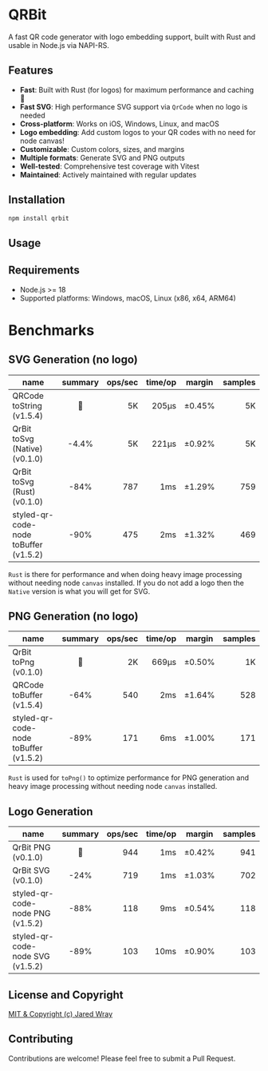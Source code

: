 # QRBit

A fast QR code generator with logo embedding support, built with Rust and usable in Node.js via NAPI-RS.

## Features

- **Fast**: Built with Rust (for logos) for maximum performance and caching 🚀
- **Fast SVG**: High performance SVG support via `QrCode` when no logo is needed
- **Cross-platform**: Works on iOS, Windows, Linux, and macOS
- **Logo embedding**: Add custom logos to your QR codes with no need for node canvas!
- **Customizable**: Custom colors, sizes, and margins
- **Multiple formats**: Generate SVG and PNG outputs
- **Well-tested**: Comprehensive test coverage with Vitest
- **Maintained**: Actively maintained with regular updates

## Installation

```bash
npm install qrbit
```

## Usage


## Requirements

- Node.js >= 18
- Supported platforms: Windows, macOS, Linux (x86, x64, ARM64)

# Benchmarks

## SVG Generation (no logo)

|                  name                   |  summary  |  ops/sec  |  time/op  |  margin  |  samples  |
|-----------------------------------------|:---------:|----------:|----------:|:--------:|----------:|
|  QRCode toString (v1.5.4)               |    🥇     |       5K  |    205µs  |  ±0.45%  |       5K  |
|  QrBit toSvg (Native) (v0.1.0)          |   -4.4%   |       5K  |    221µs  |  ±0.92%  |       5K  |
|  QrBit toSvg (Rust) (v0.1.0)            |   -84%    |     787   |      1ms  |  ±1.29%  |     759   |
|  styled-qr-code-node toBuffer (v1.5.2)  |   -90%    |     475   |      2ms  |  ±1.32%  |     469   |

`Rust` is there for performance and when doing heavy image processing without needing node `canvas` installed. If you do not add a logo then the `Native` version is what you will get for SVG. 

## PNG Generation (no logo)

|                  name                   |  summary  |  ops/sec  |  time/op  |  margin  |  samples  |
|-----------------------------------------|:---------:|----------:|----------:|:--------:|----------:|
|  QrBit toPng (v0.1.0)                   |    🥇     |       2K  |    669µs  |  ±0.50%  |       1K  |
|  QRCode toBuffer (v1.5.4)               |   -64%    |     540   |      2ms  |  ±1.64%  |     528   |
|  styled-qr-code-node toBuffer (v1.5.2)  |   -89%    |     171   |      6ms  |  ±1.00%  |     171   |

`Rust` is used for `toPng()` to optimize performance for PNG generation and heavy image processing without needing node `canvas` installed.

## Logo Generation

|                name                |  summary  |  ops/sec  |  time/op  |  margin  |  samples  |
|------------------------------------|:---------:|----------:|----------:|:--------:|----------:|
|  QrBit PNG (v0.1.0)                |    🥇     |     944   |      1ms  |  ±0.42%  |     941   |
|  QrBit SVG (v0.1.0)                |   -24%    |     719   |      1ms  |  ±1.03%  |     702   |
|  styled-qr-code-node PNG (v1.5.2)  |   -88%    |     118   |      9ms  |  ±0.54%  |     118   |
|  styled-qr-code-node SVG (v1.5.2)  |   -89%    |     103   |     10ms  |  ±0.90%  |     103   |

## License and Copyright

[MIT & Copyright (c) Jared Wray](https://github.com/jaredwray/qrbit/blob/main/LICENSE)

## Contributing

Contributions are welcome! Please feel free to submit a Pull Request.

